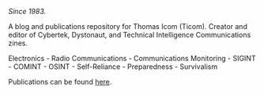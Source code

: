 <p><i>Since 1983.</i></p>

<p>A blog and publications repository for Thomas Icom (Ticom). Creator and editor of Cybertek, Dystonaut, and Technical Intelligence Communications zines.</p>

<p>Electronics - Radio Communications - Communications Monitoring - SIGINT - COMINT - OSINT - Self-Reliance - Preparedness - Survivalism</p>

<p>Publications can be found <a href="https://ticomcybertek.github.io/pubs.html">here</a>.</p>
